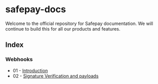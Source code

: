 # safepay-docs

Welcome to the official repository for Safepay documentation. We will continue to build this for all our products and features.

## Index

### Webhooks
* 01 - [Introduction](https://github.com/getsafepay/safepay-docs/blob/main/webhooks/01-webhooks-intro.md)
* 02 - [Signature Verification and payloads](https://github.com/getsafepay/safepay-docs/blob/main/webhooks/02-webhooks-payload.md)
